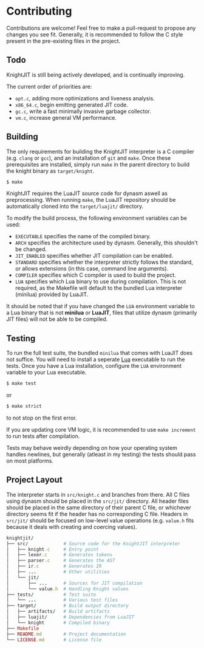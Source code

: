 # Contributing

Contributions are welcome! Feel free to make a pull-request to propose any changes you see fit. Generally, it is recommended to follow the C style present in the pre-existing files in the project.

## Todo

KnightJIT is still being actively developed, and is continually improving.

The current order of priorities are:
* `opt.c`, adding more optimizations and liveness analysis.
* `x86_64.c`, begin emitting generated JIT code.
* `gc.c`, write a fast minimally invasive garbage collector.
* `vm.c`, increase general VM performance.

## Building

The only requirements for building the KnightJIT interpreter is a C compiler (e.g. `clang` or `gcc`), and an installation of `git` and `make`. Once these prerequisites are installed, simply run `make` in the parent directory to build the knight binary as `target/knight`.

```sh
$ make
```

KnightJIT requires the LuaJIT source code for dynasm aswell as preprocessing. When running `make`, the LuaJIT repository should be automatically cloned into the `target/luajit/` directory.

To modify the build process, the following environment variables can be used:
* `EXECUTABLE` specifies the name of the compiled binary.
* `ARCH` specifies the architecture used by dynasm. Generally, this shouldn't be changed.
* `JIT_ENABLED` specifies whether JIT compilation can be enabled.
* `STANDARD` specifies whether the interpreter strictly follows the standard, or allows extensions (in this case, command line arguments).
* `COMPILER` specifies which C compiler is used to build the project.
* `LUA` specifies which Lua binary to use during compilation. This is not required, as the Makefile will default to the bundled Lua interpreter (minilua) provided by LuaJIT.

It should be noted that if you have changed the `LUA` environment variable to a Lua binary that is not **minilua** or **LuaJIT**, files that utilize dynasm (primarily JIT files) will not be able to be compiled.

## Testing

To run the full test suite, the bundled `minilua` that comes with LuaJIT does not suffice. You will need to install a seperate [Lua](https://lua.org) executable to run the tests. Once you have a Lua installation, configure the `LUA` environment variable to your Lua executable.

```sh
$ make test
```
or
```sh
$ make strict
```
to not stop on the first error.

If you are updating core VM logic, it is recommended to use `make increment` to run tests after compilation.

Tests may behave weirdly depending on how your operating system handles newlines, but generally (atleast in my testing) the tests should pass on most platforms.

## Project Layout

The interpreter starts in `src/knight.c` and branches from there. All C files using dynasm should be placed in the `src/jit/` directory. All header files should be placed in the same directory of their parent C file, or whichever directory seems fit if the header has no corresponding C file. Headers in `src/jit/` should be focused on low-level value operations (e.g. `value.h` fits because it deals with creating and coercing values).

```rb
knightjit/
├── src/             # Source code for the KnightJIT interpreter
│   ├── knight.c     # Entry point
│   ├── lexer.c      # Generates tokens
│   ├── parser.c     # Generates the AST
│   ├── ir.c         # Generates IR
│   ├── ...          # Other utilities
│   └── jit/
│       ├── ...      # Sources for JIT compilation
│       └── value.h  # Handling Knight values
├── tests/           # Test suite
│   └── ...          # Various test files
├── target/          # Build output directory
│   ├── artifacts/   # Build artifacts
│   ├── luajit/      # Dependencies from LuaJIT
│   └── knight       # Compiled binary
├── Makefile
├── README.md        # Project documentation
└── LICENSE.md       # License file
```